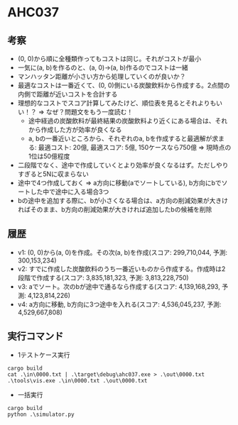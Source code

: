 # AHC037

## 考察

- (0, 0)から順に全種類作ってもコストは同じ。それがコストが最小
- 一気に(a, b)を作るのと、(a, 0)->(a, b)作るのでコストは一緒
- マンハッタン距離が小さい方から処理していくのが良いか？
- 最適なコストは一番近くて、(0, 0)側にいる炭酸飲料から作成する。2点間の内側で距離が近いコストを合計する
- 理想的なコストでスコア計算してみたけど、順位表を見るとそれよりもいい！？ => なぜ？問題文をもう一度読む！
  - 途中経過の炭酸飲料が最終結果の炭酸飲料より近くにある場合は、それから作成した方が効率が良くなる
  - a, bの一番近いところから、それぞれのa, bを作成すると最適解が求まる: 最適コスト: 20億, 最適スコア: 5億, 150ケースなら750億 => 現時点の1位は50億程度
- 二段階でなく、途中で作成していくとより効率が良くなるはず。ただしやりすぎると5Nに収まらない
- 途中で4つ作成しておく => a方向に移動(aでソートしている), b方向にbでソートした中で途中に入る場合3つ
- bの途中を追加する際に、bが小さくなる場合は、a方向の削減効果が大きければそのまま、b方向の削減効果が大きければ追加したbの候補を削除

## 履歴

- v1: (0, 0)から(a, 0)を作成。その次(a, b)を作成(スコア: 299,710,044, 予測: 300,153,234)
- v2: すでに作成した炭酸飲料のうち一番近いものから作成する。作成時は2段階で作成する(スコア: 3,835,181,323, 予測: 3,813,228,750)
- v3: aでソート。次のbが途中で通るなら作成する(スコア: 4,139,168,293, 予測: 4,123,814,226)
- v4: a方向に移動, b方向に3つ途中を入れる(スコア: 4,536,045,237, 予測: 4,529,667,808)

## 実行コマンド

- 1テストケース実行

```
cargo build
cat .\in\0000.txt | .\target\debug\ahc037.exe > .\out\0000.txt
.\tools\vis.exe .\in\0000.txt .\out\0000.txt
```

- 一括実行

```
cargo build
python .\simulator.py
```
